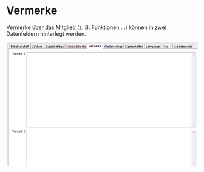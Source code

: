 # Vermerke

Vermerke über das Mitglied \(z. B. Funktionen ...\) können in zwei Datenfeldern hinterlegt werden.

![](img/VermerkeTab.png)